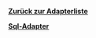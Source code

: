 [**Zurück zur Adapterliste**](/adapterref/adapterliste.md)

[**Sql-Adapter**](/adapterref/docs/iobroker.sql/de/README.md)